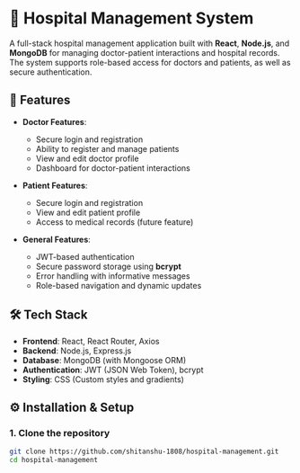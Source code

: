 # 🏥 Hospital Management System

A full-stack hospital management application built with **React**, **Node.js**, and **MongoDB** for managing doctor-patient interactions and hospital records. The system supports role-based access for doctors and patients, as well as secure authentication.

## 🚀 Features

- **Doctor Features**:
  - Secure login and registration
  - Ability to register and manage patients
  - View and edit doctor profile
  - Dashboard for doctor-patient interactions

- **Patient Features**:
  - Secure login and registration
  - View and edit patient profile
  - Access to medical records (future feature)

- **General Features**:
  - JWT-based authentication
  - Secure password storage using **bcrypt**
  - Error handling with informative messages
  - Role-based navigation and dynamic updates

## 🛠️ Tech Stack

- **Frontend**: React, React Router, Axios
- **Backend**: Node.js, Express.js
- **Database**: MongoDB (with Mongoose ORM)
- **Authentication**: JWT (JSON Web Token), bcrypt
- **Styling**: CSS (Custom styles and gradients)


## ⚙️ Installation & Setup

### 1. Clone the repository
```bash
git clone https://github.com/shitanshu-1808/hospital-management.git
cd hospital-management
